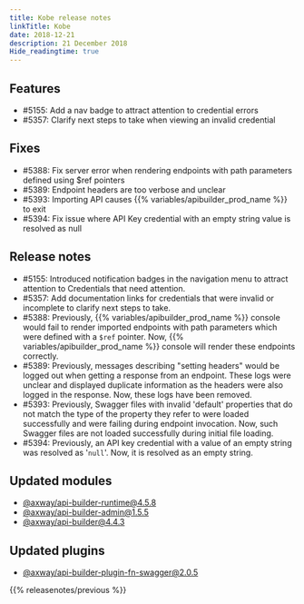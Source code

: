 ```yaml
---
title: Kobe release notes
linkTitle: Kobe
date: 2018-12-21
description: 21 December 2018
Hide_readingtime: true
---
```

## Features

* #5155: Add a nav badge to attract attention to credential errors
* #5357: Clarify next steps to take when viewing an invalid credential

## Fixes

* #5388: Fix server error when rendering endpoints with path parameters defined using $ref pointers
* #5389: Endpoint headers are too verbose and unclear
* #5393: Importing API causes {{% variables/apibuilder_prod_name %}} to exit
* #5394: Fix issue where API Key credential with an empty string value is resolved as null

## Release notes

* #5155: Introduced notification badges in the navigation menu to attract attention to Credentials that need attention.
* #5357: Add documentation links for credentials that were invalid or incomplete to clarify next steps to take.
* #5388: Previously, {{% variables/apibuilder_prod_name %}} console would fail to render imported endpoints with path parameters which were defined with a `$ref` pointer. Now, {{% variables/apibuilder_prod_name %}} console will render these endpoints correctly.
* #5389: Previously, messages describing "setting headers" would be logged out when getting a response from an endpoint. These logs were unclear and displayed duplicate information as the headers were also logged in the response. Now, these logs have been removed.
* #5393: Previously, Swagger files with invalid 'default' properties that do not match the type of the property they refer to were loaded successfully and were failing during endpoint invocation. Now, such Swagger files are not loaded successfully during initial file loading.
* #5394: Previously, an API key credential with a value of an empty string was resolved as '`null`'. Now, it is resolved as an empty string.

## Updated modules

* [@axway/api-builder-runtime@4.5.8](https://www.npmjs.com/package/@axway/api-builder-runtime/v/4.5.8)
* [@axway/api-builder-admin@1.5.5](https://www.npmjs.com/package/@axway/api-builder-admin/v/1.5.5)
* [@axway/api-builder@4.4.3](https://www.npmjs.com/package/@axway/api-builder/v/4.4.3)

## Updated plugins

* [@axway/api-builder-plugin-fn-swagger@2.0.5](https://www.npmjs.com/package/@axway/api-builder-plugin-fn-swagger/v/2.0.5)

{{% releasenotes/previous %}}
